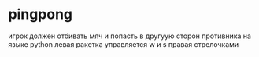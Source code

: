  #  pingpong
игрок должен отбивать  мяч и  попасть  в другуую сторон  противника
на языке python 
левая ракетка управляется w  и s
правая стрелочками 
